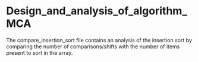 # Design_and_analysis_of_algorithm_MCA

The compare_insertion_sort file contains an analysis of the insertion sort by comparing the number of comparisons/shifts with the number of items present to sort in the array.
